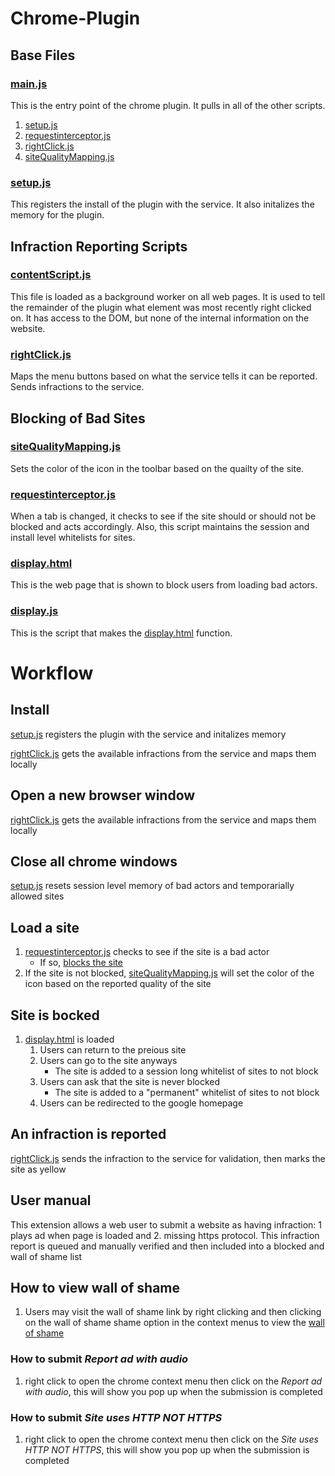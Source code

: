 # Chrome-Plugin

## Base Files

### [main.js](./src/main.js)
This is the entry point of the chrome plugin.
It pulls in all of the other scripts.
1) [setup.js](./src/setup.js)
1) [requestinterceptor.js](./src/requestinterceptor.js)
1) [rightClick.js](./src/rightClick.js)
1) [siteQualityMapping.js](./src/siteQualityMapping.js)

### [setup.js](./src/setup.js)
This registers the install of the plugin with the service.
It also initalizes the memory for the plugin.

## Infraction Reporting Scripts

### [contentScript.js](./src/contentScript.js)
This file is loaded as a background worker on all web pages. 
It is used to tell the remainder of the plugin what element was most recently right clicked on. 
It has access to the DOM, but none of the internal information on the website. 

### [rightClick.js](./src/rightClick.js)
Maps the menu buttons based on what the service tells it can be reported.
Sends infractions to the service.

## Blocking of Bad Sites

### [siteQualityMapping.js](./src/siteQualityMapping.js)
Sets the color of the icon in the toolbar based on the quailty of the site.

### [requestinterceptor.js](./src/requestinterceptor.js)
When a tab is changed, it checks to see if the site should or should not be blocked and acts accordingly.
Also, this script maintains the session and install level whitelists for sites. 

### [display.html](./src/display.html)
This is the web page that is shown to block users from loading bad actors.

### [display.js](./src/display.js)
This is the script that makes the [display.html](./display.html) function. 

# Workflow
## Install
[setup.js](./src/setup.js) registers the plugin with the service and initalizes memory

[rightClick.js](./src/rightClick.js) gets the available infractions from the service and maps them locally 

## Open a new browser window
[rightClick.js](./src/rightClick.js) gets the available infractions from the service and maps them locally 

## Close all chrome windows
[setup.js](./src/setup.js) resets session level memory of bad actors and temporarially allowed sites 

## Load a site
1) [requestinterceptor.js](./src/requestinterceptor.js) checks to see if the site is a bad actor
	- If so, [blocks the site](#site-is-blocked)
1) If the site is not blocked, [siteQualityMapping.js](./src/siteQualityMapping.js) will set the color of the icon based on the reported quality of the site
	
## Site is bocked
1) [display.html](./src/display.html) is loaded
	1) Users can return to the preious site
	1) Users can go to the site anyways
		- The site is added to a session long whitelist of sites to not block
	1) Users can ask that the site is never blocked
		- The site is added to a "permanent" whitelist of sites to not block
	1) Users can be redirected to the google homepage
	
## An infraction is reported
[rightClick.js](./src/rightClick.js) sends the infraction to the service for validation, then marks the site as yellow

## User manual 

This extension allows a web user to submit a website as having infraction: 1 plays ad when page is loaded and 2. missing https protocol.
This infraction report is queued and manually verified and then included into a blocked and wall of shame list


## How to view wall of shame
1. Users may visit the wall of shame link by right clicking and then clicking on the wall of shame shame option in the context menus to view the [wall of shame](https://cyberspace-citizenship-coefficient.github.io/Wall-of-Shame/)

### How to submit *Report ad with audio*
1. right click to open the chrome context menu then click on the *Report ad with audio*, this will show you pop up when the submission is completed


### How to submit *Site uses HTTP NOT HTTPS*
1. right click to open the chrome context menu then click on the *Site uses HTTP NOT HTTPS*, this will show you pop up when the submission is completed

